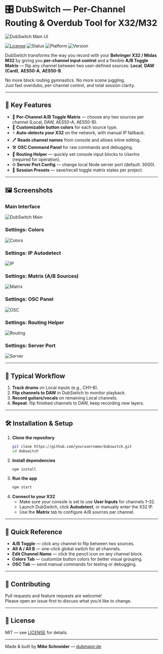 # 🎛 DubSwitch — Per-Channel Routing & Overdub Tool for X32/M32

![DubSwitch Main UI](docs/images/dubswitch_main.png)

[![License](https://img.shields.io/badge/license-MIT-green.svg)](LICENSE)
![Status](https://img.shields.io/badge/status-active-brightgreen)
![Platform](https://img.shields.io/badge/platform-macOS%20|%20Windows%20|%20Linux-blue)
![Version](https://img.shields.io/badge/version-0.1.4--dev-orange)

DubSwitch transforms the way you record with your **Behringer X32 / Midas M32** by giving you **per-channel input control** and a flexible **A/B Toggle Matrix** — flip any channel between two user-defined sources: **Local**, **DAW (Card)**, **AES50-A**, **AES50-B**.

No more block routing gymnastics. No more scene juggling.  
Just fast overdubs, per-channel control, and total session clarity.

---

## 🚀 Key Features

- 🔄 **Per-Channel A/B Toggle Matrix** — choose any two sources per channel (Local, DAW, AES50-A, AES50-B).
- 🎨 **Customizable button colors** for each source type.
- ⚡ **Auto-detects your X32** on the network, with manual IP fallback.
- 🖊 **Reads channel names** from console and allows inline editing.
- 🛠 **OSC Command Panel** for raw commands and debugging.
- 🔧 **Routing Helper** — quickly set console input blocks to *UserIns* (required for operation).
- 🌐 **Server Port Config** — change local Node server port (default: 3000).
- 💾 **Session Presets** — save/recall toggle matrix states per project.

---

## 🖼 Screenshots

### Main Interface
![DubSwitch Main](docs/images/dubswitch_main.png)

### Settings: Colors
![Colors](docs/images/dubswitch_settings_color.png)

### Settings: IP Autodetect
![IP](docs/images/dubswitch_settings_ip.png)

### Settings: Matrix (A/B Sources)
![Matrix](docs/images/dubswitch_settings_matrix.png)

### Settings: OSC Panel
![OSC](docs/images/dubswitch_settings_osc.png)

### Settings: Routing Helper
![Routing](docs/images/dubswitch_settings_routing.png)

### Settings: Server Port
![Server](docs/images/dubswitch_settings_server.png)

---

## 🎯 Typical Workflow

1. **Track drums** on Local inputs (e.g., CH1–8).
2. **Flip channels to DAW** in DubSwitch to monitor playback.
3. **Record guitars/vocals** on remaining Local channels.
4. **Repeat**: flip finished channels to DAW, keep recording new layers.

---

## 🛠 Installation & Setup

1. **Clone the repository**
    ```sh
    git clone https://github.com/yourusername/dubswitch.git
    cd dubswitch
    ```
2. **Install dependencies**
    ```sh
    npm install
    ```
3. **Run the app**
    ```sh
    npm start
    ```
4. **Connect to your X32**
   - Make sure your console is set to use **User Inputs** for channels 1–32.
   - Launch DubSwitch, click **Autodetect**, or manually enter the X32 IP.
   - Use the **Matrix** tab to configure A/B sources per channel.

---

## 📘 Quick Reference

- **A/B Toggle** — click any channel to flip between two sources.
- **All A / All B** — one-click global switch for all channels.
- **Edit Channel Name** — click the pencil icon on any channel block.
- **Colors Tab** — customize button colors for better visual grouping.
- **OSC Tab** — send manual commands for testing or debugging.

---

## 🤝 Contributing

Pull requests and feature requests are welcome!  
Please open an issue first to discuss what you’d like to change.

---

## 📜 License

MIT — see [LICENSE](LICENSE) for details.

---

Made & built by **Mike Schneider** — [dubmajor.de](https://dubmajor.de)
